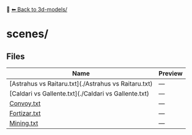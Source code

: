 📁 [⬅ Back to 3d-models/](../README.md)

# scenes/

## Files

| Name | Preview |
|------|---------|
| [Astrahus vs Raitaru.txt](./Astrahus vs Raitaru.txt) | — |
| [Caldari vs Gallente.txt](./Caldari vs Gallente.txt) | — |
| [Convoy.txt](./Convoy.txt) | — |
| [Fortizar.txt](./Fortizar.txt) | — |
| [Mining.txt](./Mining.txt) | — |